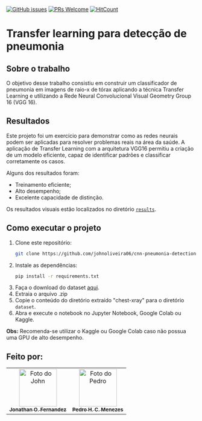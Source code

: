 [![GitHub issues](https://img.shields.io/github/issues/johnoliveira06/cnn-pneumonia-detection)](https://github.com/johnoliveira06/cnn-pneumonia-detection/issues) [![PRs Welcome](https://img.shields.io/badge/PRs-welcome-yellow.svg?style=flat-square)](https://github.com/johnoliveira06/cnn-pneumonia-detection/pulls) [![HitCount](https://views.whatilearened.today/views/github/johnoliveira06/cnn-pneumonia-detection.svg)](https://github.com/johnoliveira06/cnn-pneumonia-detection)

# Transfer learning para detecção de pneumonia

## Sobre o trabalho

O objetivo desse trabalho consistiu em construir um classificador de pneumonia em imagens de raio-x de tórax aplicando a técnica Transfer Learning e utilizando a Rede Neural Convolucional Visual Geometry Group 16 (VGG 16).

## Resultados

Este projeto foi um exercício para demonstrar como as redes neurais podem ser aplicadas para resolver problemas reais na área da saúde. A aplicação de Transfer Learning com a arquitetura VGG16 permitiu a criação de um modelo eficiente, capaz de identificar padrões e classificar corretamente os casos.

Alguns dos resultados foram:

- Treinamento eficiente;
- Alto desempenho;
- Excelente capacidade de distinção.

Os resultados visuais estão localizados no diretório [`results`](https://github.com/johnoliveira06/cnn-pneumonia-detection/tree/main/results).

## Como executar o projeto

1. Clone este repositório:
   ```bash
   git clone https://github.com/johnoliveira06/cnn-pneumonia-detection.git && cd cnn-pneumonia-detection
   ```
2. Instale as dependências:
   ```bash
   pip install -r requirements.txt
   ```
3. Faça o download do dataset [aqui](https://www.kaggle.com/datasets/tolgadincer/labeled-chest-xray-images/download).
4. Extraia o arquivo .zip
5. Copie o conteúdo do diretório extraído "chest-xray" para o diretório `dataset`.
6. Abra e execute o notebook no Jupyter Notebook, Google Colab ou Kaggle.

**Obs:** Recomenda-se utilizar o Kaggle ou Google Colab caso não possua uma GPU de alto desempenho.

## Feito por:

<table>
  <tr>
    <td align="center">
      <a href="https://www.linkedin.com/in/jonathanoliveira06/">
        <img src="https://avatars.githubusercontent.com/u/88400274?v=4" width="100px;" alt="Foto do John"/><br>
        <sub>
          <b>Jonathan O. Fernandez</b>
        </sub>
      </a>
    </td>
     <td align="center">
      <a href="https://www.linkedin.com/in/pedro-henrique-costa-menezes-791195227/">
        <img src="https://media.licdn.com/dms/image/v2/D4D03AQG8igf6prG9Dg/profile-displayphoto-shrink_400_400/B4DZOhzXpxHYAg-/0/1733586419399?e=1746662400&v=beta&t=370cJLmdymuZGnFHtJh50g90RI21N2I2Cglw09JZBH8" width="100px;" alt="Foto do Pedro"/><br>
        <sub>
          <b>Pedro H. C. Menezes</b>
        </sub>
      </a>
    </td>
  </tr>
</table>

